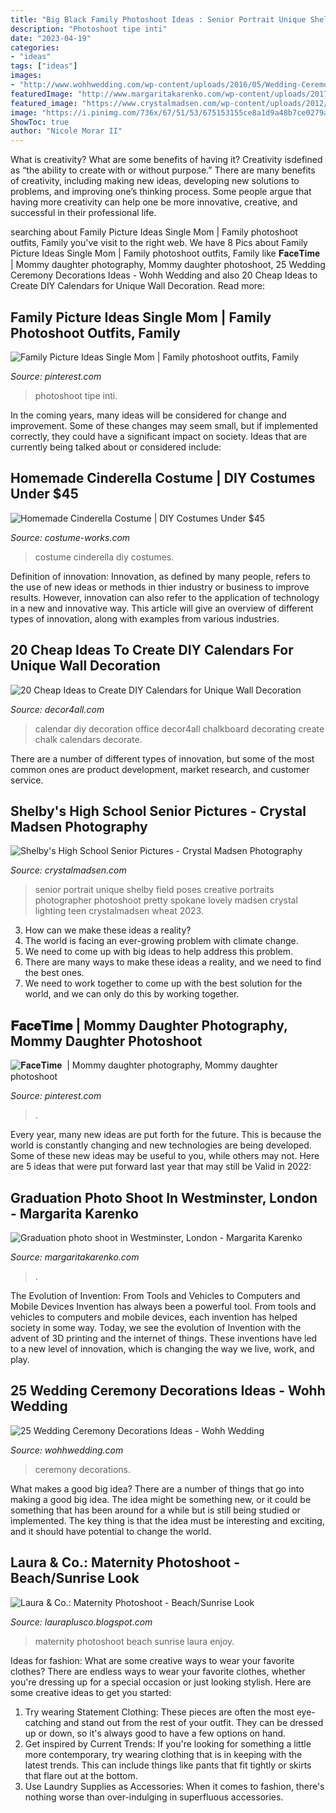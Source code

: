 ```yaml
---
title: "Big Black Family Photoshoot Ideas : Senior Portrait Unique Shelby Field Poses Creative Portraits Photographer Photoshoot Pretty Spokane Lovely Madsen Crystal Lighting Teen Crystalmadsen Wheat 2023"
description: "Photoshoot tipe inti"
date: "2023-04-19"
categories:
- "ideas"
tags: ["ideas"]
images:
- "http://www.wohhwedding.com/wp-content/uploads/2016/05/Wedding-Ceremony-Decorations.jpg"
featuredImage: "http://www.margaritakarenko.com/wp-content/uploads/2017/03/12-9352-post/graduation-london-photo-shoot-portrait-outdoor-Big-Ben-Westminster-street-style-7-683x1024.jpg"
featured_image: "https://www.crystalmadsen.com/wp-content/uploads/2012/09/Creative-Spokane-Photographer_003-682x1024.jpg"
image: "https://i.pinimg.com/736x/67/51/53/675153155ce8a1d9a48b7ce0279a6032.jpg"
ShowToc: true
author: "Nicole Morar II"
---
```



What is creativity? What are some benefits of having it?
Creativity isdefined as “the ability to create with or without purpose.” There are many benefits of creativity, including making new ideas, developing new solutions to problems, and improving one’s thinking process. Some people argue that having more creativity can help one be more innovative, creative, and successful in their professional life.

	

		
searching about Family Picture Ideas Single Mom | Family photoshoot outfits, Family you've visit to the right web. We have 8 Pics about Family Picture Ideas Single Mom | Family photoshoot outfits, Family like 𝐅𝐚𝐜𝐞𝐓𝐢𝐦𝐞 ️ | Mommy daughter photography, Mommy daughter photoshoot, 25 Wedding Ceremony Decorations Ideas - Wohh Wedding and also 20 Cheap Ideas to Create DIY Calendars for Unique Wall Decoration. Read more:
		
    
## Family Picture Ideas Single Mom | Family Photoshoot Outfits, Family

<img loading=lazy src="https://i.pinimg.com/736x/67/51/53/675153155ce8a1d9a48b7ce0279a6032.jpg" onerror="this.onerror=null;this.src='https://tse3.mm.bing.net/th?id=OIP.YXBUqjzMPx9HUE4lL7WXhgHaLI&amp;pid=15.1';" alt="Family Picture Ideas Single Mom | Family photoshoot outfits, Family">

_Source: pinterest.com_

>photoshoot tipe inti. 

	

In the coming years, many ideas will be considered for change and improvement. Some of these changes may seem small, but if implemented correctly, they could have a significant impact on society. Ideas that are currently being talked about or considered include: 

    
## Homemade Cinderella Costume | DIY Costumes Under $45

<img loading=lazy src="https://photos.costume-works.com/full/cinderella18.jpg" onerror="this.onerror=null;this.src='https://tse3.mm.bing.net/th?id=OIP.l3GA_UvU37qSkWC_jlvUvAHaMO&amp;pid=15.1';" alt="Homemade Cinderella Costume | DIY Costumes Under $45">

_Source: costume-works.com_

>costume cinderella diy costumes. 

	

Definition of innovation:
Innovation, as defined by many people, refers to the use of new ideas or methods in thier industry or business to improve results. However, innovation can also refer to the application of technology in a new and innovative way. This article will give an overview of different types of innovation, along with examples from various industries.

    
## 20 Cheap Ideas To Create DIY Calendars For Unique Wall Decoration

<img loading=lazy src="http://www.decor4all.com/wp-content/uploads/2016/01/wall-decoration-ideas-diy-calendar-20.jpg" onerror="this.onerror=null;this.src='https://tse2.mm.bing.net/th?id=OIP.1t6kmT8llrQVBgYKZHzhLAHaJ3&amp;pid=15.1';" alt="20 Cheap Ideas to Create DIY Calendars for Unique Wall Decoration">

_Source: decor4all.com_

>calendar diy decoration office decor4all chalkboard decorating create chalk calendars decorate. 

	

There are a number of different types of innovation, but some of the most common ones are product development, market research, and customer service.

    
## Shelby&#039;s High School Senior Pictures - Crystal Madsen Photography

<img loading=lazy src="https://www.crystalmadsen.com/wp-content/uploads/2012/09/Creative-Spokane-Photographer_003-682x1024.jpg" onerror="this.onerror=null;this.src='https://tse4.mm.bing.net/th?id=OIP.V8581S8tRhBCc5CGjdv-EgHaLH&amp;pid=15.1';" alt="Shelby&#039;s High School Senior Pictures - Crystal Madsen Photography">

_Source: crystalmadsen.com_

>senior portrait unique shelby field poses creative portraits photographer photoshoot pretty spokane lovely madsen crystal lighting teen crystalmadsen wheat 2023. 

	

3. How can we make these ideas a reality?
1. The world is facing an ever-growing problem with climate change. 
2. We need to come up with big ideas to help address this problem. 
3. There are many ways to make these ideas a reality, and we need to find the best ones. 
4. We need to work together to come up with the best solution for the world, and we can only do this by working together.

    
## 𝐅𝐚𝐜𝐞𝐓𝐢𝐦𝐞 ️ | Mommy Daughter Photography, Mommy Daughter Photoshoot

<img loading=lazy src="https://i.pinimg.com/736x/31/75/31/3175319ea8262fc7ec5a67ebc896565e.jpg" onerror="this.onerror=null;this.src='https://tse3.mm.bing.net/th?id=OIP.Q5lNAkZLJu_6nvueSDwGZAHaKK&amp;pid=15.1';" alt="𝐅𝐚𝐜𝐞𝐓𝐢𝐦𝐞 ️ | Mommy daughter photography, Mommy daughter photoshoot">

_Source: pinterest.com_

>. 

	

Every year, many new ideas are put forth for the future. This is because the world is constantly changing and new technologies are being developed. Some of these new ideas may be useful to you, while others may not. Here are 5 ideas that were put forward last year that may still be Valid in 2022: 

    
## Graduation Photo Shoot In Westminster, London - Margarita Karenko

<img loading=lazy src="http://www.margaritakarenko.com/wp-content/uploads/2017/03/12-9352-post/graduation-london-photo-shoot-portrait-outdoor-Big-Ben-Westminster-street-style-7-683x1024.jpg" onerror="this.onerror=null;this.src='https://tse3.mm.bing.net/th?id=OIP.ZMsUtPI_0aaK4jgkeFgGHwHaLG&amp;pid=15.1';" alt="Graduation photo shoot in Westminster, London - Margarita Karenko">

_Source: margaritakarenko.com_

>. 

	

The Evolution of Invention: From Tools and Vehicles to Computers and Mobile Devices
Invention has always been a powerful tool. From tools and vehicles to computers and mobile devices, each invention has helped society in some way. Today, we see the evolution of Invention with the advent of 3D printing and the internet of things. These inventions have led to a new level of innovation, which is changing the way we live, work, and play.

    
## 25 Wedding Ceremony Decorations Ideas - Wohh Wedding

<img loading=lazy src="http://www.wohhwedding.com/wp-content/uploads/2016/05/Wedding-Ceremony-Decorations.jpg" onerror="this.onerror=null;this.src='https://tse3.mm.bing.net/th?id=OIP.3hfGw4Rit3oUb_V-Qzq0ywHaJ4&amp;pid=15.1';" alt="25 Wedding Ceremony Decorations Ideas - Wohh Wedding">

_Source: wohhwedding.com_

>ceremony decorations. 

	

What makes a good big idea?
There are a number of things that go into making a good big idea. The idea might be something new, or it could be something that has been around for a while but is still being studied or implemented. The key thing is that the idea must be interesting and exciting, and it should have potential to change the world.

    
## Laura &amp; Co.: Maternity Photoshoot - Beach/Sunrise Look

<img loading=lazy src="https://1.bp.blogspot.com/-xLQ3llSeyyg/VfdaWfnSW0I/AAAAAAAAAws/Djhsiqck8Dg/s640/BabyMudrichMaternity-4809.jpg" onerror="this.onerror=null;this.src='https://tse4.mm.bing.net/th?id=OIP.YCY742v2u1e_ZQ2q2kdXrAAAAA&amp;pid=15.1';" alt="Laura &amp; Co.: Maternity Photoshoot - Beach/Sunrise Look">

_Source: lauraplusco.blogspot.com_

>maternity photoshoot beach sunrise laura enjoy. 

	

Ideas for fashion: What are some creative ways to wear your favorite clothes?
There are endless ways to wear your favorite clothes, whether you're dressing up for a special occasion or just looking stylish. Here are some creative ideas to get you started: 
1. Try wearing Statement Clothing: These pieces are often the most eye-catching and stand out from the rest of your outfit. They can be dressed up or down, so it's always good to have a few options on hand. 
2. Get inspired by Current Trends: If you're looking for something a little more contemporary, try wearing clothing that is in keeping with the latest trends. This can include things like pants that fit tightly or skirts that flare out at the bottom. 
3. Use Laundry Supplies as Accessories: When it comes to fashion, there's nothing worse than over-indulging in superfluous accessories.

